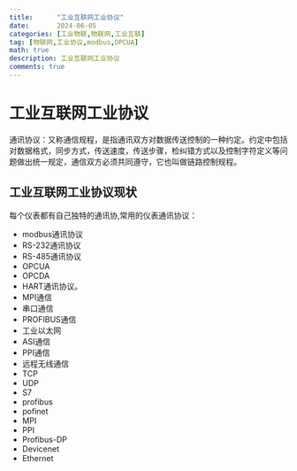 ```yaml
---
title:      "工业互联网工业协议"
date:       2024-06-05
categories: [工业物联,物联网,工业互联]
tag: [物联网,工业协议,modbus,OPCUA]
math: true
description: 工业互联网工业协议
comments: true
---
```


# 工业互联网工业协议
  通讯协议：又称通信规程，是指通讯双方对数据传送控制的一种约定。约定中包括对数据格式，同步方式，传送速度，传送步骤，检纠错方式以及控制字符定义等问题做出统一规定，通信双方必须共同遵守，它也叫做链路控制规程。
## 工业互联网工业协议现状  
每个仪表都有自己独特的通讯协,常用的仪表通讯协议：

 - modbus通讯协议
 - RS-232通讯协议
 - RS-485通讯协议
 - OPCUA
 - OPCDA
 - HART通讯协议。
 - MPI通信
 - 串口通信
 - PROFIBUS通信
 - 工业以太网
 - ASI通信
 - PPI通信
 - 远程无线通信
 - TCP
 - UDP
 - S7
 - profibus
 - pofinet
 - MPI
 - PPI
 - Profibus-DP
 - Devicenet
 - Ethernet
